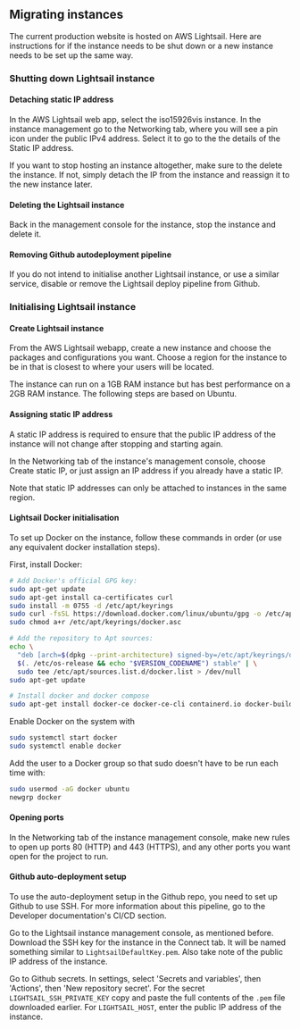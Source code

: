 ## Migrating instances

The current production website is hosted on AWS Lightsail. Here are instructions for if the instance needs to be shut down or a new instance needs to be set up the same way.

### Shutting down Lightsail instance

#### Detaching static IP address

In the AWS Lightsail web app, select the iso15926vis instance. In the instance management go to the Networking tab, where you will see a pin icon under the public IPv4 address. Select it to go to the the details of the Static IP address.

If you want to stop hosting an instance altogether, make sure to the delete the instance. If not, simply detach the IP from the instance and reassign it to the new instance later.

#### Deleting the Lightsail instance

Back in the management console for the instance, stop the instance and delete it.

#### Removing Github autodeployment pipeline

If you do not intend to initialise another Lightsail instance, or use a similar service, disable or remove the Lightsail deploy pipeline from Github.

### Initialising Lightsail instance

#### Create Lightsail instance

From the AWS Lightsail webapp, create a new instance and choose the packages and configurations you want. Choose a region for the instance to be in that is closest to where your users will be located.

The instance can run on a 1GB RAM instance but has best performance on a 2GB RAM instance. The following steps are based on Ubuntu.

#### Assigning static IP address

A static IP address is required to ensure that the public IP address of the instance will not change after stopping and starting again.

In the Networking tab of the instance's management console, choose Create static IP, or just assign an IP address if you already have a static IP.

Note that static IP addresses can only be attached to instances in the same region.

#### Lightsail Docker initialisation

To set up Docker on the instance, follow these commands in order (or use any equivalent docker installation steps).

First, install Docker:

```bash
# Add Docker's official GPG key:
sudo apt-get update
sudo apt-get install ca-certificates curl
sudo install -m 0755 -d /etc/apt/keyrings
sudo curl -fsSL https://download.docker.com/linux/ubuntu/gpg -o /etc/apt/keyrings/docker.asc
sudo chmod a+r /etc/apt/keyrings/docker.asc

# Add the repository to Apt sources:
echo \
  "deb [arch=$(dpkg --print-architecture) signed-by=/etc/apt/keyrings/docker.asc] https://download.docker.com/linux/ubuntu \
  $(. /etc/os-release && echo "$VERSION_CODENAME") stable" | \
  sudo tee /etc/apt/sources.list.d/docker.list > /dev/null
sudo apt-get update

# Install docker and docker compose
sudo apt-get install docker-ce docker-ce-cli containerd.io docker-buildx-plugin docker-compose-plugin
```

Enable Docker on the system with

```bash
sudo systemctl start docker
sudo systemctl enable docker
```

Add the user to a Docker group so that sudo doesn't have to be run each time with:

```bash
sudo usermod -aG docker ubuntu
newgrp docker
```

#### Opening ports

In the Networking tab of the instance management console, make new rules to open up ports 80 (HTTP) and 443 (HTTPS), and any other ports you want open for the project to run.

#### Github auto-deployment setup

To use the auto-deployment setup in the Github repo, you need to set up Github to use SSH. For more information about this pipeline, go to the Developer documentation's CI/CD section.

Go to the Lightsail instance management console, as mentioned before. Download the SSH key for the instance in the Connect tab. It will be named something similar to `LightsailDefaultKey.pem`. Also take note of the public IP address of the instance.

Go to Github secrets. In settings, select 'Secrets and variables', then 'Actions', then 'New repository secret'. For the secret `LIGHTSAIL_SSH_PRIVATE_KEY` copy and paste the full contents of the `.pem` file downloaded earlier. For `LIGHTSAIL_HOST`, enter the public IP address of the instance.

